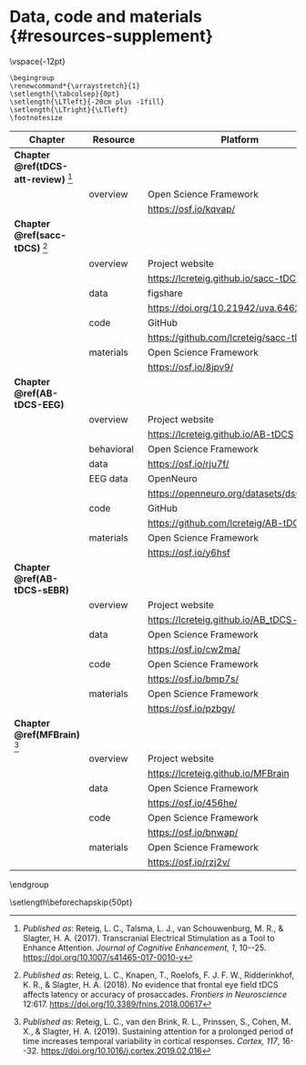 # Data, code and materials {#resources-supplement}

\vspace{-12pt}

```{=latex}
\begingroup
\renewcommand*{\arraystretch}{1}
\setlength{\tabcolsep}{0pt}
\setlength{\LTleft}{-20cm plus -1fill}
\setlength{\LTright}{\LTleft}
\footnotesize
```

| Chapter                                  | Resource     | Platform                                  | DOI                                |
|------------------------------------------|--------------|-------------------------------------------|------------------------------------|
| __Chapter \@ref(tDCS-att-review)__ [^ch2] |              |                                           |                                    |
|                                          | overview     | Open Science Framework                    | 10.17605/OSF.IO/KQVAP              |
|                                          |              | <https://osf.io/kqvap/>                   |                                    |
| __Chapter \@ref(sacc-tDCS)__ [^ch3]       |              |                                           |                                    |
|                                          | overview     | Project website                           |                                    |
|                                          |              | <https://lcreteig.github.io/sacc-tDCS>    |                                    |
|                                          | data         | figshare                                  | 10.21942/uva.6462770               |
|                                          |              | <https://doi.org/10.21942/uva.6462770.v1> |                                    |
|                                          | code         | GitHub                                    | 10.5281/zenodo.1410502             |
|                                          |              | <https://github.com/lcreteig/sacc-tDCS>   |                                    |
|                                          | materials    | Open Science Framework                    | 10.17605/OSF.IO/8JPV9              |
|                                          |              | <https://osf.io/8jpv9/>                   |                                    |
| __Chapter \@ref(AB-tDCS-EEG)__           |              |                                           |                                    |
|                                          | overview     | Project website                           |                                    |
|                                          |              | <https://lcreteig.github.io/AB-tDCS>      |                                    |
|                                          | behavioral&nbsp;&nbsp;   | Open Science Framework                    | 10.17605/OSF.IO/RJU7F              |
|                                          | data         | <https://osf.io/rju7f/>                   |                                    |
|                                          | EEG data     | OpenNeuro                                 | 10.18112/openneuro.ds001810.v1.1.0 |
|                                          |              | <https://openneuro.org/datasets/ds001810> |                                    |
|                                          | code         | GitHub                                    | 10.5281/zenodo.3233872             |
|                                          |              | <https://github.com/lcreteig/AB-tDCS>     |                                    |
|                                          | materials    | Open Science Framework                    | 10.17605/OSF.IO/Y6HSF              |
|                                          |              | <https://osf.io/y6hsf>                    |                                    |
| __Chapter \@ref(AB-tDCS-sEBR)__          |              |                                           |                                    |
|                                          | overview     | Project website                           |                                    |
|                                          |              | <https://lcreteig.github.io/AB_tDCS-sEBR> |                                    |
|                                          | data         | Open Science Framework                    | 10.17605/OSF.IO/CW2MA              |
|                                          |              | <https://osf.io/cw2ma/>                   |                                    |
|                                          | code         | Open Science Framework                    | 10.17605/OSF.IO/BMP7S              |
|                                          |              | <https://osf.io/bmp7s/>                   |                                    |
|                                          | materials    | Open Science Framework                    | 10.17605/OSF.IO/PZBGY              |
|                                          |              | <https://osf.io/pzbgy/>                   |                                    |
| __Chapter \@ref(MFBrain)__ [^ch6]         |              |                                           |                                   |
|                                          | overview     | Project website                           |                                    |
|                                          |              | <https://lcreteig.github.io/MFBrain>      |                                    |
|                                          | data         | Open Science Framework                    | 10.17605/OSF.IO/456HE              |
|                                          |              | <https://osf.io/456he/>                   |                                    |
|                                          | code         | Open Science Framework                    | 10.17605/OSF.IO/BNWAP              |
|                                          |              | <https://osf.io/bnwap/>                   |                                    |
|                                          | materials    | Open Science Framework                    | 10.17605/OSF.IO/RZJ2V              |
|                                          |              | <https://osf.io/rzj2v/>                   |                                    |

\endgroup

[^ch2]: _Published as_: Reteig, L. C., Talsma, L. J., van Schouwenburg, M. R., & Slagter, H. A. (2017). Transcranial Electrical Stimulation as a Tool to Enhance Attention. _Journal of Cognitive Enhancement, 1_, 10--25. <https://doi.org/10.1007/s41465-017-0010-y>

[^ch3]: _Published as_: Reteig, L. C., Knapen, T., Roelofs, F. J. F. W., Ridderinkhof, K. R., & Slagter, H. A. (2018). No evidence that frontal eye field tDCS affects latency or accuracy of prosaccades. _Frontiers in Neuroscience_ 12:617. <https://doi.org/10.3389/fnins.2018.00617>

[^ch6]: _Published as_: Reteig, L. C., van den Brink, R. L., Prinssen, S., Cohen, M. X., & Slagter, H. A. (2019). Sustaining attention for a prolonged period of time increases temporal variability in cortical responses. *Cortex, 117*, 16--32. <https://doi.org/10.1016/j.cortex.2019.02.016>

\setlength\beforechapskip{50pt}
